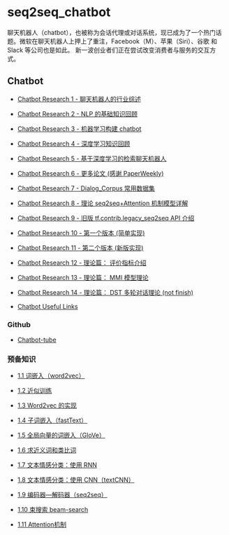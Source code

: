 # seq2seq_chatbot

聊天机器人（chatbot），也被称为会话代理或对话系统，现已成为了一个热门话题。微软在聊天机器人上押上了重注，Facebook（M）、苹果（Siri）、谷歌 和 Slack 等公司也是如此。 新一波创业者们正在尝试改变消费者与服务的交互方式。

## Chatbot

- [Chatbot Research 1 - 聊天机器人的行业综述][b1]

- [Chatbot Research 2 - NLP 的基础知识回顾][b2]

- [Chatbot Research 3 - 机器学习构建 chatbot][b3]

- [Chatbot Research 4 - 深度学习知识回顾][b4]

- [Chatbot Research 5 - 基于深度学习的检索聊天机器人][b5]

- [Chatbot Research 6 - 更多论文 (感谢 PaperWeekly)][b6]

- [Chatbot Research 7 - Dialog_Corpus 常用数据集][b7]

- [Chatbot Research 8 - 理论 seq2seq+Attention 机制模型详解][b8]

- [Chatbot Research 9 - 旧版 tf.contrib.legacy_seq2seq API 介绍][b9]

- [Chatbot Research 10 - 第一个版本 (简单实现)][b10]

- [Chatbot Research 11 - 第二个版本 (新版实现)][b11]

- [Chatbot Research 12 - 理论篇： 评价指标介绍][b12]

- [Chatbot Research 13 - 理论篇： MMI 模型理论][b13]

- [Chatbot Research 14 - 理论篇： DST 多轮对话理论 (not finish)][0]

- [Chatbot Useful Links][bot1]

[bot1]: http://www.shopee.ai/2018/11/15/ops/ops-common-links-for-chatbot/


[b1]: http://www.shopee.ai/2017/08/11/chatbot/chatbot-research1/
[b2]: http://www.shopee.ai/2017/08/12/chatbot/chatbot-research2/
[b3]: http://www.shopee.ai/2017/08/13/chatbot/chatbot-research3/
[b4]: http://www.shopee.ai/2017/08/14/chatbot/chatbot-research4/
[b5]: http://www.shopee.ai/2017/08/15/chatbot/chatbot-research5/
[b6]: http://www.shopee.ai/2017/08/16/chatbot/chatbot-research6/
[b7]: http://www.shopee.ai/2017/09/26/chatbot/chatbot-research7/
[b8]: http://www.shopee.ai/2017/11/17/chatbot/chatbot-research8/
[b9]: http://www.shopee.ai/2017/11/19/chatbot/chatbot-research9/
[b10]: http://www.shopee.ai/2017/11/26/chatbot/chatbot-research10/
[b11]: http://www.shopee.ai/2018/11/29/chatbot/chatbot-research11/
[b12]: http://www.shopee.ai/2018/12/01/chatbot/chatbot-research12/
[b13]: http://www.shopee.ai/2018/12/05/chatbot/chatbot-research13/


### Github

- [Chatbot-tube](https://github.com/chatbot-tube)

### 预备知识

- [1.1 词嵌入（word2vec）][0]

- [1.2 近似训练][0]

- [1.3 Word2vec 的实现][0]

- [1.4 子词嵌入（fastText）][0]

- [1.5 全局向量的词嵌入（GloVe）][0]

- [1.6 求近义词和类比词][0]

- [1.7 文本情感分类：使用 RNN][0]

- [1.8 文本情感分类：使用 CNN（textCNN）][0]

- [1.9 编码器—解码器（seq2seq）][0]

- [1.10 束搜索 beam-search][0]

- [1.11 Attention机制][0]


[0]: https://github.com/blair101/seq2seq_chatbot/
